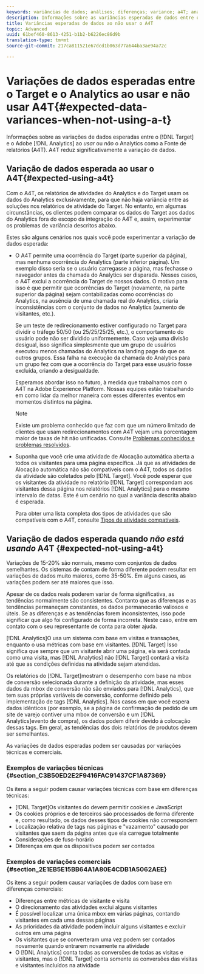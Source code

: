```yaml
---
keywords: variâncias de dados; análises; diferenças; variance; a4T; analytics para target; análises como fonte de relatórios; discrepâncias; discrepância
description: Informações sobre as variâncias esperadas de dados entre o Target e o Adobe Analytics ao não usar o Analytics como fonte de relatórios (A4T), o que elimina a variância de dados completamente.
title: Variâncias esperadas de dados ao não usar o A4T
topic: Advanced
uuid: 61bef460-8613-4251-b1b2-b6226ec86d9b
translation-type: tm+mt
source-git-commit: 217ca811521e67dcd1b063d77a644ba3ae94a72c

---
```



# Variações de dados esperadas entre o Target e o Analytics ao usar e não usar A4T{#expected-data-variances-when-not-using-a-t}

Informações sobre as variações de dados esperadas entre o [!DNL Target] e o Adobe [!DNL Analytics] ao *usar* ou *não* o Analytics como a Fonte de relatórios (A4T). A4T reduz significativamente a variação de dados.

## Variação de dados esperada ao usar o A4T{#expected-using-a4t}

Com o A4T, os relatórios de atividades do Analytics e do Target usam os dados do Analytics exclusivamente, para que não haja variância entre as soluções nos relatórios de atividade do Target. No entanto, em algumas circunstâncias, os clientes podem comparar os dados do Target aos dados do Analytics fora do escopo da integração do A4T e, assim, experimentar os problemas de variância descritos abaixo.

Estes são alguns cenários nos quais você pode experimentar a variação de dados esperada:

* O A4T permite uma ocorrência do Target (parte superior da página), mas nenhuma ocorrência do Analytics (parte inferior página). Um exemplo disso seria se o usuário carregasse a página, mas fechasse o navegador antes da chamada do Analytics ser disparada. Nesses casos, o A4T exclui a ocorrência do Target de nossos dados. O motivo para isso é que permitir que ocorrências do Target (novamente, na parte superior da página) sejam contabilizadas como ocorrências do Analytics, na ausência de uma chamada real do Analytics, criaria inconsistências com o conjunto de dados no Analytics (aumento de visitantes, etc.).

   Se um teste de redirecionamento estiver configurado no Target para dividir o tráfego 50/50 (ou 25/25/25/25, etc.), o comportamento do usuário pode não ser dividido uniformemente. Caso veja uma divisão desigual, isso significa simplesmente que um grupo de usuários executou menos chamadas do Analytics na landing page do que os outros grupos. Essa falha na execução da chamada do Analytics para um grupo fez com que a ocorrência do Target para esse usuário fosse excluída, criando a desigualdade.

   Esperamos abordar isso no futuro, à medida que trabalhamos com o A4T na Adobe Experience Platform. Nossas equipes estão trabalhando em como lidar da melhor maneira com esses diferentes eventos em momentos distintos na página.

   >[!NOTE]
   >
   >Existe um problema conhecido que faz com que um número limitado de clientes que usam redirecionamentos com A4T vejam uma porcentagem maior de taxas de hit não unificadas. Consulte [Problemas conhecidos e problemas resolvidos](/help/r-release-notes/known-issues-resolved-issues.md#redirect).

* Suponha que você crie uma atividade de Alocação automática aberta a todos os visitantes para uma página específica. Já que as atividades de Alocação automática não são compatíveis com o A4T, todos os dados da atividade são coletados pelo [!DNL Target]. Você pode esperar que os visitantes da atividade no relatório [!DNL Target] correspondam aos visitantes dessa página nos relatórios [!DNL Analytics] para o mesmo intervalo de datas. Este é um cenário no qual a variância descrita abaixo é esperada.

   Para obter uma lista completa dos tipos de atividades que são compatíveis com o A4T, consulte [Tipos de atividade compatíveis](../../c-integrating-target-with-mac/a4t/a4t.md#section_F487896214BF4803AF78C552EF1669AA).

## Variação de dados esperada quando *não está usando* A4T  {#expected-not-using-a4t}

Variações de 15-20% são normais, mesmo com conjuntos de dados semelhantes. Os sistemas de contam de forma diferente podem resultar em variações de dados muito maiores, como 35-50%. Em alguns casos, as variações podem ser até maiores que isso.

Apesar de os dados reais poderem variar de forma significativa, as tendências normalmente são consistentes. Contanto que as diferenças e as tendências permaneçam constantes, os dados permanecerão valiosos e úteis. Se as diferenças e as tendências forem inconsistentes, isso pode significar que algo foi configurado de forma incorreta. Neste caso, entre em contato com o seu representante de conta para obter ajuda.

[!DNL Analytics]O usa um sistema com base em visitas e transações, enquanto o usa métricas com base em visitantes. [!DNL Target] Isso significa que sempre que um visitante abrir uma página, ela será contada como uma visita, mas [!DNL Analytics] não [!DNL Target] contará a visita até que as condições definidas na atividade sejam atendidas.

Os relatórios do [!DNL Target]mostram o desempenho com base na mbox de conversão selecionada durante a definição da atividade, mas esses dados da mbox de conversão não são enviados para [!DNL Analytics], que tem suas próprias variáveis de conversão, conforme definido pela implementação de tags [!DNL Analytics]. Nos casos em que você espera dados idênticos (por exemplo, se a página de confirmação de pedido de um site de varejo contiver uma mbox de conversão e um [!DNL Analytics]evento de compra), os dados podem diferir devido à colocação dessas tags. Em geral, as tendências dos dois relatórios de produtos devem ser semelhantes.

As variações de dados esperadas podem ser causadas por variações técnicas e comerciais.

### Exemplos de variações técnicas  {#section_C3B50ED2E2F9416FAC91437CF1A87369}

Os itens a seguir podem causar variações técnicas com base em diferenças técnicas:

* [!DNL Target]Os visitantes do devem permitir cookies e JavaScript
* Os cookies próprios e de terceiros são processados de forma diferente e, como resultado, os dados desses tipos de cookies não correspondem
* Localização relativa de tags nas páginas e "vazamento" causado por visitantes que saem da página antes que ela carregue totalmente
* Considerações de fuso-horário
* Diferenças em que os dispositivos podem ser contados

### Exemplos de variações comerciais  {#section_2E1EB5E15BB64A1A80E4CDB1A5062AEE}

Os itens a seguir podem causar variações de dados com base em diferenças comerciais:

* Diferenças entre métricas de visitante e visita
* O direcionamento das atividades exclui alguns visitantes
* É possível localizar uma única mbox em várias páginas, contando visitantes em cada uma dessas páginas
* As prioridades da atividade podem incluir alguns visitantes e excluir outros em uma página
* Os visitantes que se converteram uma vez podem ser contados novamente quando entrarem novamente na atividade
* O [!DNL Analytics] conta todas as conversões de todas as visitas e visitantes, mas o [!DNL Target] conta somente as conversões das visitas e visitantes incluídos na atividade